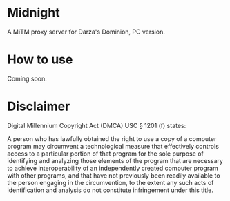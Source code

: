# Midnight

A MiTM proxy server for Darza's Dominion, PC version.

# How to use

Coming soon.

# Disclaimer

Digital Millennium Copyright Act (DMCA) USC § 1201 (f) states:

A person who has lawfully obtained the right to use a copy of a computer program may circumvent a technological measure that effectively controls access to a particular portion of that program for the sole purpose of identifying and analyzing those elements of the program that are necessary to achieve interoperability of an independently created computer program with other programs, and that have not previously been readily available to the person engaging in the circumvention, to the extent any such acts of identification and analysis do not constitute infringement under this title.